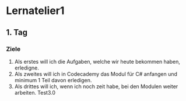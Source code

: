 # Lernatelier1
## 1. Tag
### Ziele
1. Als erstes will ich die Aufgaben, welche wir heute bekommen haben, erledigne.
2. Als zweites will ich in Codecademy das Modul für C# anfangen und minimum 1 Teil davon erledigen.
3. Als drittes will ich, wenn ich noch zeit habe, bei den Modulen weiter arbeiten.
Test3.0
